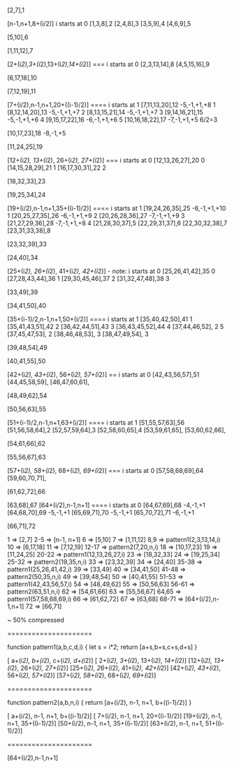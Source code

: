 [2,7],1

[n-1,n+1,8+(i/2)] i starts at 0
[1,3,8],2
[2,4,8],3
[3,5,9],4
[4,6,9],5

[5,10],6

[1,11,12],7

[2+(i*2),3+(i*2),13+(i*2),14+(i*2)] === i starts at 0
[2,3,13,14],8
[4,5,15,16],9

[6,17,18],10


[7,12,19],11

[7+(i/2),n-1,n+1,20+((i-1)/2)] ==== i starts at 1
[7,11,13,20],12 -5,-1,+1,+8  1
[8,12,14,20],13 -5,-1,+1,+7  2
[8,13,15,21],14 -5,-1,+1,+7  3
[9,14,16,21],15 -5,-1,+1,+6  4
[9,15,17,22],16 -6,-1,+1,+6  5
[10,16,18,22],17 -7,-1,+1,+5 6/2=3

[10,17,23],18 -8,-1,+5

[11,24,25],19

[12+(i*2), 13+(i*2), 26+(i*2), 27+(i*2)]  === i starts at 0
[12,13,26,27],20 0
[14,15,28,29],21 1
[16,17,30,31],22 2

[18,32,33],23

[19,25,34],24

[19+(i/2),n-1,n+1,35+((i-1)/2)] ==== i starts at 1
[19,24,26,35],25 -6,-1,+1,+10 1
[20,25,27,35],26 -6,-1,+1,+9  2
[20,26,28,36],27 -7,-1,+1,+9  3
[21,27,29,36],28 -7,-1,+1,+8  4
[21,28,30,37],5
[22,29,31,37],6
[22,30,32,38],7
[23,31,33,38],8

[23,32,39],33

[24,40],34

[25+(i*2), 26+(i*2), 41+(i*2), 42+(i*2)] - note: i starts at 0
[25,26,41,42],35 0
[27,28,43,44],36 1
[29,30,45,46],37 2
[31,32,47,48],38 3

[33,49],39

[34,41,50],40



[35+(i-1)/2,n-1,n+1,50+(i/2)] ==== i starts at 1
[35,40,42,50],41 1
[35,41,43,51],42 2
[36,42,44,51],43 3
[36,43,45,52],44 4
[37,44,46,52], 2 5
[37,45,47,53], 2
[38,46,48,53], 3
[38,47,49,54], 3

[39,48,54],49

[40,41,55],50

[42+(i*2), 43+(i*2), 56+(i*2), 57+(i*2)] == i starts at 0
[42,43,56,57],51
[44,45,58,59],
[46,47,60,61],

[48,49,62],54

[50,56,63],55

[51+(i-1)/2,n-1,n+1,63+(i/2)] ==== i starts at 1
[51,55,57,63],56
[51,56,58,64],2
[52,57,59,64],3
[52,58,60,65],4
[53,59,61,65],
[53,60,62,66],

[54,61,66],62

[55,56,67],63

[57+(i*2), 58+(i*2), 68+(i*2), 69+(i*2)] === i starts at 0
[57,58,68,69],64
[59,60,70,71],

[61,62,72],66

[63,68],67
[64+(i/2),n-1,n+1] ==== i starts at 0
[64,67,69],68 -4,-1,+1
[64,68,70],69 -5,-1,+1
[65,69,71],70 -5,-1,+1
[65,70,72],71 -6,-1,+1

[66,71],72


1     =>  [2,7]
2-5   =>  [n-1, n+1]
6     =>  [5,10]
7     =>  [1,11,12]
8,9   =>  pattern1(2,3,13,14,i)
10    =>  [6,17,18]
11    =>  [7,12,19]
12-17 =>  pattern2(7,20,n,i)
18    =>  [10,17,23]
19    =>  [11,24,25]
20-22 =>  pattern1(12,13,26,27,i)
23    =>  [18,32,33]
24    =>  [19,25,34]
25-32 =>  pattern2(19,35,n,i)
33    =>  [23,32,39]
34    =>  [24,40]
35-38 =>  pattern1(25,26,41,42,i)
39    =>  [33,49]
40    =>  [34,41,50]
41-48 =>  pattern2(50,35,n,i)
49    =>  [39,48,54]
50    =>  [40,41,55]
51-53 =>  pattern1(42,43,56,57,i)
54    =>  [48,49,62]
55    =>  [50,56,63]
56-61 =>  pattern2(63,51,n,i)
62    =>  [54,61,66]
63    =>  [55,56,67]
64,65 =>  pattern1(57,58,68,69,i)
66    =>  [61,62,72]
67    =>  [63,68]
68-71 =>  [64+(i/2),n-1,n+1]
72    =>  [66,71]

~ 50% compressed


=====================



function pattern1(a,b,c,d,i) {
    let s = i*2;
    return [a+s,b+s,c+s,d+s] 
}

[ a+(i*2),  b+(i*2),  c+(i*2),  d+(i*2)]
[ 2+(i*2),  3+(i*2), 13+(i*2), 14+(i*2)]
[12+(i*2), 13+(i*2), 26+(i*2), 27+(i*2)]
[25+(i*2), 26+(i*2), 41+(i*2), 42+(i*2)]
[42+(i*2), 43+(i*2), 56+(i*2), 57+(i*2)]
[57+(i*2), 58+(i*2), 68+(i*2), 69+(i*2)]



=====================


function pattern2(a,b,n,i) {
    return [a+(i/2), n-1, n+1, b+((i-1)/2)] 
}

[ a+(i/2), n-1, n+1,  b+((i-1)/2)]
[ 7+(i/2), n-1, n+1, 20+((i-1)/2)]
[19+(i/2), n-1, n+1, 35+((i-1)/2)]
[50+(i/2), n-1, n+1, 35+((i-1)/2)]
[63+(i/2), n-1, n+1, 51+((i-1)/2)]



=====================




[64+(i/2),n-1,n+1]